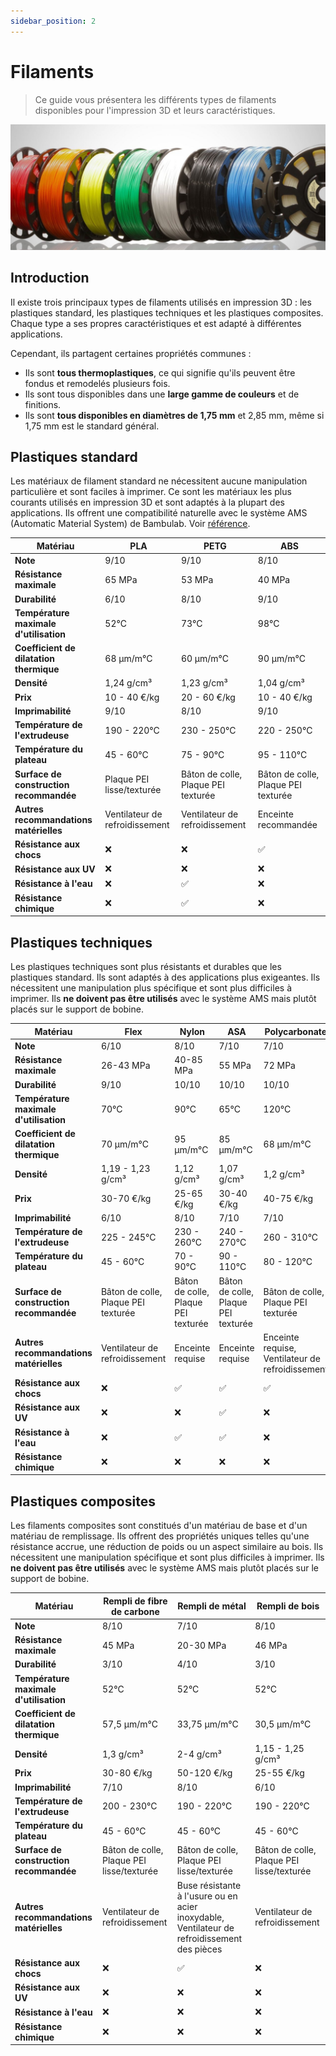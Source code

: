 ```yaml
---
sidebar_position: 2
---
```


# Filaments

> Ce guide vous présentera les différents types de filaments disponibles pour l'impression 3D et leurs caractéristiques.

![Filaments](/assets/filament-1.png)

## Introduction

Il existe trois principaux types de filaments utilisés en impression 3D : les plastiques standard, les plastiques techniques et les plastiques composites. Chaque type a ses propres caractéristiques et est adapté à différentes applications.

Cependant, ils partagent certaines propriétés communes :

- Ils sont **tous thermoplastiques**, ce qui signifie qu'ils peuvent être fondus et remodelés plusieurs fois.
- Ils sont tous disponibles dans une **large gamme de couleurs** et de finitions.
- Ils sont **tous disponibles en diamètres de 1,75 mm** et 2,85 mm, même si 1,75 mm est le standard général.

## Plastiques standard

Les matériaux de filament standard ne nécessitent aucune manipulation particulière et sont faciles à imprimer. Ce sont les matériaux les plus courants utilisés en impression 3D et sont adaptés à la plupart des applications. Ils offrent une compatibilité naturelle avec le système AMS (Automatic Material System) de Bambulab. Voir [référence](/3d_printing/bambulab).

| Matériau                                | PLA                            | PETG                                | ABS                                 |
| --------------------------------------- | ------------------------------ | ----------------------------------- | ----------------------------------- |
| **Note**                                | 9/10                           | 9/10                                | 8/10                                |
| **Résistance maximale**                 | 65 MPa                         | 53 MPa                              | 40 MPa                              |
| **Durabilité**                          | 6/10                           | 8/10                                | 9/10                                |
| **Température maximale d'utilisation**  | 52°C                           | 73°C                                | 98°C                                |
| **Coefficient de dilatation thermique** | 68 µm/m°C                      | 60 µm/m°C                           | 90 µm/m°C                           |
| **Densité**                             | 1,24 g/cm³                     | 1,23 g/cm³                          | 1,04 g/cm³                          |
| **Prix**                                | 10 - 40 €/kg                   | 20 - 60 €/kg                        | 10 - 40 €/kg                        |
| **Imprimabilité**                       | 9/10                           | 8/10                                | 9/10                                |
| **Température de l'extrudeuse**         | 190 - 220°C                    | 230 - 250°C                         | 220 - 250°C                         |
| **Température du plateau**              | 45 - 60°C                      | 75 - 90°C                           | 95 - 110°C                          |
| **Surface de construction recommandée** | Plaque PEI lisse/texturée      | Bâton de colle, Plaque PEI texturée | Bâton de colle, Plaque PEI texturée |
| **Autres recommandations matérielles**  | Ventilateur de refroidissement | Ventilateur de refroidissement      | Enceinte recommandée                |
| **Résistance aux chocs**                | :x:                            | :x:                                 | :white_check_mark:                  |
| **Résistance aux UV**                   | :x:                            | :x:                                 | :x:                                 |
| **Résistance à l'eau**                  | :x:                            | :white_check_mark:                  | :x:                                 |
| **Résistance chimique**                 | :x:                            | :white_check_mark:                  | :x:                                 |

## Plastiques techniques

Les plastiques techniques sont plus résistants et durables que les plastiques standard. Ils sont adaptés à des applications plus exigeantes. Ils nécessitent une manipulation plus spécifique et sont plus difficiles à imprimer. Ils **ne doivent pas être utilisés** avec le système AMS mais plutôt placés sur le support de bobine.

| Matériau                                | Flex                                | Nylon                               | ASA                                 | Polycarbonate                                    |
| --------------------------------------- | ----------------------------------- | ----------------------------------- | ----------------------------------- | ------------------------------------------------ |
| **Note**                                | 6/10                                | 8/10                                | 7/10                                | 7/10                                             |
| **Résistance maximale**                 | 26-43 MPa                           | 40-85 MPa                           | 55 MPa                              | 72 MPa                                           |
| **Durabilité**                          | 9/10                                | 10/10                               | 10/10                               | 10/10                                            |
| **Température maximale d'utilisation**  | 70°C                                | 90°C                                | 65°C                                | 120°C                                            |
| **Coefficient de dilatation thermique** | 70 µm/m°C                           | 95 µm/m°C                           | 85 µm/m°C                           | 68 µm/m°C                                        |
| **Densité**                             | 1,19 - 1,23 g/cm³                   | 1,12 g/cm³                          | 1,07 g/cm³                          | 1,2 g/cm³                                        |
| **Prix**                                | 30-70 €/kg                          | 25-65 €/kg                          | 30-40 €/kg                          | 40-75 €/kg                                       |
| **Imprimabilité**                       | 6/10                                | 8/10                                | 7/10                                | 7/10                                             |
| **Température de l'extrudeuse**         | 225 - 245°C                         | 230 - 260°C                         | 240 - 270°C                         | 260 - 310°C                                      |
| **Température du plateau**              | 45 - 60°C                           | 70 - 90°C                           | 90 - 110°C                          | 80 - 120°C                                       |
| **Surface de construction recommandée** | Bâton de colle, Plaque PEI texturée | Bâton de colle, Plaque PEI texturée | Bâton de colle, Plaque PEI texturée | Bâton de colle, Plaque PEI texturée              |
| **Autres recommandations matérielles**  | Ventilateur de refroidissement      | Enceinte requise                    | Enceinte requise                    | Enceinte requise, Ventilateur de refroidissement |
| **Résistance aux chocs**                | :x:                                 | :white_check_mark:                  | :white_check_mark:                  | :white_check_mark:                               |
| **Résistance aux UV**                   | :x:                                 | :x:                                 | :white_check_mark:                  | :x:                                              |
| **Résistance à l'eau**                  | :x:                                 | :white_check_mark:                  | :white_check_mark:                  | :x:                                              |
| **Résistance chimique**                 | :x:                                 | :x:                                 | :x:                                 | :x:                                              |

## Plastiques composites

Les filaments composites sont constitués d'un matériau de base et d'un matériau de remplissage. Ils offrent des propriétés uniques telles qu'une résistance accrue, une réduction de poids ou un aspect similaire au bois. Ils nécessitent une manipulation spécifique et sont plus difficiles à imprimer. Ils **ne doivent pas être utilisés** avec le système AMS mais plutôt placés sur le support de bobine.

| Matériau                                | Rempli de fibre de carbone                | Rempli de métal                                                                             | Rempli de bois                            |
| --------------------------------------- | ----------------------------------------- | ------------------------------------------------------------------------------------------- | ----------------------------------------- |
| **Note**                                | 8/10                                      | 7/10                                                                                        | 8/10                                      |
| **Résistance maximale**                 | 45 MPa                                    | 20-30 MPa                                                                                   | 46 MPa                                    |
| **Durabilité**                          | 3/10                                      | 4/10                                                                                        | 3/10                                      |
| **Température maximale d'utilisation**  | 52°C                                      | 52°C                                                                                        | 52°C                                      |
| **Coefficient de dilatation thermique** | 57,5 µm/m°C                               | 33,75 µm/m°C                                                                                | 30,5 µm/m°C                               |
| **Densité**                             | 1,3 g/cm³                                 | 2-4 g/cm³                                                                                   | 1,15 - 1,25 g/cm³                         |
| **Prix**                                | 30-80 €/kg                                | 50-120 €/kg                                                                                 | 25-55 €/kg                                |
| **Imprimabilité**                       | 7/10                                      | 8/10                                                                                        | 6/10                                      |
| **Température de l'extrudeuse**         | 200 - 230°C                               | 190 - 220°C                                                                                 | 190 - 220°C                               |
| **Température du plateau**              | 45 - 60°C                                 | 45 - 60°C                                                                                   | 45 - 60°C                                 |
| **Surface de construction recommandée** | Bâton de colle, Plaque PEI lisse/texturée | Bâton de colle, Plaque PEI lisse/texturée                                                   | Bâton de colle, Plaque PEI lisse/texturée |
| **Autres recommandations matérielles**  | Ventilateur de refroidissement            | Buse résistante à l'usure ou en acier inoxydable, Ventilateur de refroidissement des pièces | Ventilateur de refroidissement            |
| **Résistance aux chocs**                | :x:                                       | :white_check_mark:                                                                          | :x:                                       |
| **Résistance aux UV**                   | :x:                                       | :x:                                                                                         | :x:                                       |
| **Résistance à l'eau**                  | :x:                                       | :x:                                                                                         | :x:                                       |
| **Résistance chimique**                 | :x:                                       | :x:                                                                                         | :x:                                       |
